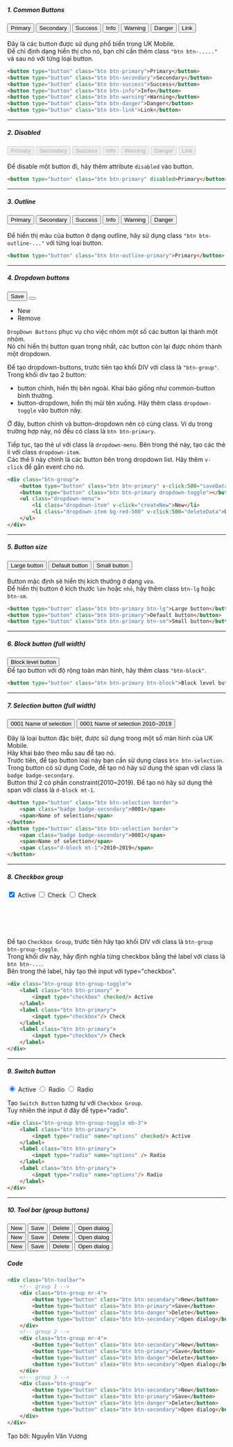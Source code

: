 

##### 1. Common Buttons
<button type="button" class="btn btn-primary">Primary</button>
<button type="button" class="btn btn-secondary">Secondary</button>
<button type="button" class="btn btn-success">Success</button>
<button type="button" class="btn btn-info">Info</button>
<button type="button" class="btn btn-warning">Warning</button>
<button type="button" class="btn btn-danger">Danger</button>
<button type="button" class="btn btn-link">Link</button>
<br><br>
Đây là các button được sử dụng phổ biển trong UK Mobile.  
Để chỉ định dạng hiển thị cho nó, bạn chỉ cần thêm class `"btn btn-....."` và sau nó với từng loại button.
```html
<button type="button" class="btn btn-primary">Primary</button>
<button type="button" class="btn btn-secondary">Secondary</button>
<button type="button" class="btn btn-success">Success</button>
<button type="button" class="btn btn-info">Info</button>
<button type="button" class="btn btn-warning">Warning</button>
<button type="button" class="btn btn-danger">Danger</button>
<button type="button" class="btn btn-link">Link</button>
```
---
##### 2. Disabled
<button type="button" class="btn btn-primary" disabled>Primary</button>
<button type="button" class="btn btn-secondary" disabled>Secondary</button>
<button type="button" class="btn btn-success" disabled>Success</button>
<button type="button" class="btn btn-info" disabled>Info</button>
<button type="button" class="btn btn-warning" disabled>Warning</button>
<button type="button" class="btn btn-danger" disabled>Danger</button>
<button type="button" class="btn btn-link" disabled>Link</button>
<br><br>
Để disable một button đi, hãy thêm attribute `disabled` vào button.
```html
<button type="button" class="btn btn-primary" disabled>Primary</button>
```
---
##### 3. Outline
<button type="button" class="btn btn-outline-primary">Primary</button>
<button type="button" class="btn btn-outline-secondary">Secondary</button>
<button type="button" class="btn btn-outline-success">Success</button>
<button type="button" class="btn btn-outline-info">Info</button>
<button type="button" class="btn btn-outline-warning">Warning</button>
<button type="button" class="btn btn-outline-danger">Danger</button>
<br><br>
Để hiển thị màu của button ở dạng outline, hãy sử dụng class `"btn btn-outline-..."` với từng loại button.
```html
<button type="button" class="btn btn-outline-primary">Primary</button>
```
---
##### 4. Dropdown buttons

<div class="btn-group">
    <button type="button" class="btn btn-primary">Save</button>
    <button type="button" class="btn btn-primary dropdown-toggle"></button>
    <ul class="dropdown-menu">
        <li class="dropdown-item">New</li>
        <li class="dropdown-item bg-red-500">Remove</li>
    </ul>
</div>

`DropDown Buttons` phục vụ cho việc nhóm một số các button lại thành một nhóm.   
Nó chỉ hiển thị button quan trọng nhất, các button còn lại được nhóm thành một dropdown.

Để tạo dropdown-buttons, trước tiên tạo khối DIV với class là `"btn-group"`.  
Trong khối div tạo 2 button:   
- button chính, hiển thị bên ngoài. Khai báo giống như common-button bình thường.
- button-dropdown, hiển thị mũi tên xuống. Hãy thêm class `dropdown-toggle` vào button này.   

Ở đây, button chính và button-dropdown nên có cùng class. Ví dụ trong trường hợp này, nó đều có class là `btn btn-primary`.  

Tiếp tục, tạo thẻ ul với class là `dropdown-menu`. Bên trong thẻ này, tạo các thẻ li với class `dropdown-item`.  
Các thẻ li này chính là các button bên trong dropdown list. Hãy thêm `v-click` để gắn event cho nó.

```html
<div class="btn-group">
    <button type="button" class="btn btn-primary" v-click:500="saveData">Save</button>
    <button type="button" class="btn btn-primary dropdown-toggle"></button>
    <ul class="dropdown-menu">
        <li class="dropdown-item" v-click="createNew">New</li>
        <li class="dropdown-item bg-red-500" v-click:500="deleteData">Delete</li>
    </ul>
</div>
```
---
##### 5. Button size
<button type="button" class="btn btn-primary btn-lg">Large button</button>
<button type="button" class="btn btn-primary">Default button</button>
<button type="button" class="btn btn-primary btn-sm">Small button</button>
<br><br>
Button mặc định sẽ hiển thị kích thưởng ở dạng `vừa`.   
Để hiển thị button ở kích thước `lớn` hoặc `nhỏ`, hãy thêm class `btn-lg` hoặc `btn-sm`.  
```html
<button type="button" class="btn btn-primary btn-lg">Large button</button>
<button type="button" class="btn btn-primary">Default button</button>
<button type="button" class="btn btn-primary btn-sm">Small button</button>
```
---
##### 6. Block button (full width)
<button type="button" class="btn btn-primary btn-block">Block level button</button>
<br>
Để tạo button với độ rộng toàn màn hình, hãy thêm class `"btn-block"`.
```html
<button type="button" class="btn btn-primary btn-block">Block level button</button>
```
---
##### 7. Selection button (full width)

<button type="button" class="btn btn-selection border mb-2">
    <span class="badge badge-secondary">0001</span>
    <span>Name of selection</span>
</button>
<button type="button" class="btn btn-selection border mb-2">
    <span class="badge badge-secondary">0001</span>
    <span>Name of selection</span>
    <span class="d-block mt-1">2010~2019</span>
</button>

Đây là loại button đặc biệt, được sử dụng trong một số màn hình của UK Mobile.  
Hãy khai báo theo mẫu sau để tạo nó.  
Trước tiên, để tạo button loại này bạn cần sử dụng class `btn btn-selection`.  
Trong button có sử dụng Code, để tạo nó hãy sử dụng thẻ span với class là `badge badge-secondary`.  
Button thứ 2 có phần constraint(2010~2019). Để tạo nó hãy sử dụng thẻ span với class là `d-block mt-1`.

```html
<button type="button" class="btn btn-selection border">
    <span class="badge badge-secondary">0001</span>
    <span>Name of selection</span>
</button>
<button type="button" class="btn btn-selection border">
    <span class="badge badge-secondary">0001</span>
    <span>Name of selection</span>
    <span class="d-block mt-1">2010~2019</span>
</button>
```
---
##### 8. Checkbox group
<div class="btn-group btn-group-toggle mb-3">
    <label class="btn btn-primary">
        <input type="checkbox" checked> Active
    </label>
    <label class="btn btn-primary">
        <input type="checkbox"> Check
    </label>
    <label class="btn btn-primary" >
        <input type="checkbox"> Check
    </label>
</div>
<div class="popover fade show bs-popover-bottom" style="transform: translate3d(15px, 3000px, 0px);">
    <div class="arrow" style="left: 12px"></div>
    <h3 class="popover-header">Popover title</h3>
    <div class="popover-body">And here's some amazing content. It's very engaging. Right?</div>
</div>

Để tạo `Checkbox Group`, trước tiên hãy tạo khối DIV với class là `btn-group btn-group-toggle`.  
Trong khối div này, hãy định nghĩa từng checkbox bằng thẻ label với class là `btn btn-...`.  
Bên trong thẻ label, hãy tạo thẻ input với type="checkbox".

```html
<div class="btn-group btn-group-toggle">
    <label class="btn btn-primary" >
        <input type="checkbox" checked/> Active
    </label>
    <label class="btn btn-primary">
        <input type="checkbox"/> Check
    </label>
    <label class="btn btn-primary">
        <input type="checkbox"/> Check
    </label>
</div>
```
---
##### 9. Switch button
<div class="btn-group btn-group-toggle mb-3">
    <label class="btn btn-primary">
        <input type="radio" name="options" checked /> Active
    </label>
    <label class="btn btn-primary">
        <input type="radio" name="options"/> Radio
    </label>
    <label class="btn btn-primary">
        <input type="radio" name="options"/> Radio
    </label>
</div>

Tạo `Switch Button` tương tự với `Checkbox Group`.  
Tuy nhiên thẻ input ở đây để type="radio".

```html
<div class="btn-group btn-group-toggle mb-3">
    <label class="btn btn-primary">
        <input type="radio" name="options" checked/> Active
    </label>
    <label class="btn btn-primary">
        <input type="radio" name="options" /> Radio
    </label>
    <label class="btn btn-primary">
        <input type="radio" name="options"/> Radio
    </label>
</div>
```
---
##### 10. Tool bar (group buttons)
<div class="btn-toolbar">
    <div class="btn-group mr-4 mb-3">
        <button type="button" class="btn btn-secondary">New</button>
        <button type="button" class="btn btn-primary">Save</button>
        <button type="button" class="btn btn-danger">Delete</button>
        <button type="button" class="btn btn-secondary">Open dialog</button>
    </div>
    <div class="btn-group mr-4 mb-3">
        <button type="button" class="btn btn-secondary">New</button>
        <button type="button" class="btn btn-primary">Save</button>
        <button type="button" class="btn btn-danger">Delete</button>
        <button type="button" class="btn btn-secondary">Open dialog</button>
    </div>
    <div class="btn-group mb-3">
        <button type="button" class="btn btn-secondary">New</button>
        <button type="button" class="btn btn-primary">Save</button>
        <button type="button" class="btn btn-danger">Delete</button>
        <button type="button" class="btn btn-secondary">Open dialog</button>
    </div>
</div>

##### Code
```html
<div class="btn-toolbar">
    <!-- group 1 -->
    <div class="btn-group mr-4">
        <button type="button" class="btn btn-secondary">New</button>
        <button type="button" class="btn btn-primary">Save</button>
        <button type="button" class="btn btn-danger">Delete</button>
        <button type="button" class="btn btn-secondary">Open dialog</button>
    </div>
    <!-- group 2 -->
    <div class="btn-group mr-4">
        <button type="button" class="btn btn-secondary">New</button>
        <button type="button" class="btn btn-primary">Save</button>
        <button type="button" class="btn btn-danger">Delete</button>
        <button type="button" class="btn btn-secondary">Open dialog</button>
    </div>
    <!-- group 3 -->
    <div class="btn-group">
        <button type="button" class="btn btn-secondary">New</button>
        <button type="button" class="btn btn-primary">Save</button>
        <button type="button" class="btn btn-danger">Delete</button>
        <button type="button" class="btn btn-secondary">Open dialog</button>
    </div>
</div>
```

Tạo bởi: Nguyễn Văn Vương
